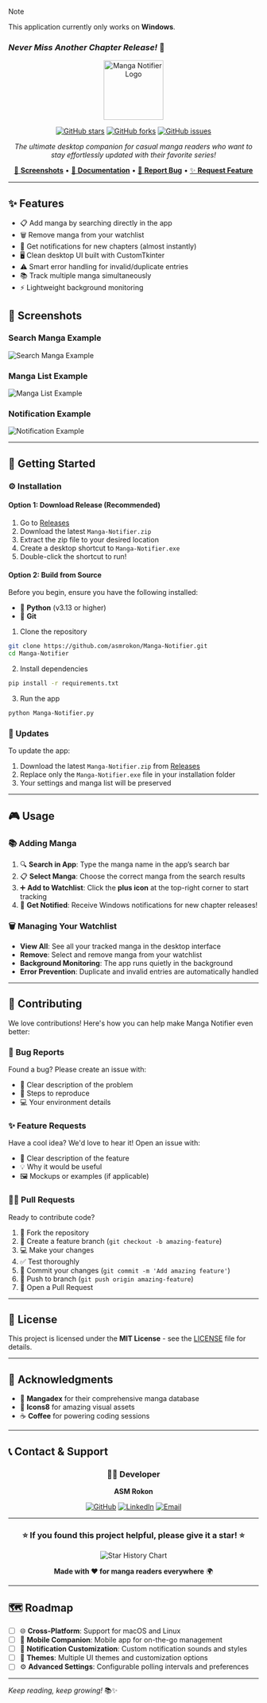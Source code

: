 > [!NOTE]
> This application currently only works on **Windows**.

### *Never Miss Another Chapter Release!* 🔔

<div align="center">

<img src="resources/images/app_icons/logo_transparent.png" alt="Manga Notifier Logo" width="120"/>

[![GitHub stars](https://img.shields.io/github/stars/asmrokon/Manga-Notifier?style=social)](https://github.com/asmrokon/Manga-Notifier/stargazers)
[![GitHub forks](https://img.shields.io/github/forks/asmrokon/Manga-Notifier?style=social)](https://github.com/asmrokon/Manga-Notifier/network/members)
[![GitHub issues](https://img.shields.io/github/issues/asmrokon/Manga-Notifier)](https://github.com/asmrokon/Manga-Notifier/issues)

*The ultimate desktop companion for casual manga readers who want to stay effortlessly updated with their favorite series!*

[📸 **Screenshots**](#-screenshots) • [📖 **Documentation**](#️-installation) • [🐛 **Report Bug**](https://github.com/asmrokon/Manga-Notifier/issues) • [✨ **Request Feature**](https://github.com/asmrokon/Manga-Notifier/issues)

</div>

---

## ✨ Features

- 📋 Add manga by searching directly in the app 
- 🗑️ Remove manga from your watchlist
- 🔔 Get notifications for new chapters (almost instantly)
- 🖥️ Clean desktop UI built with CustomTkinter
- ⚠️ Smart error handling for invalid/duplicate entries
- 📚 Track multiple manga simultaneously
- ⚡ Lightweight background monitoring


## 📸 Screenshots

### Search Manga Example
![Search Manga Example](resources/images/screenshots/search_tab.png)

### Manga List Example
![Manga List Example](resources/images/screenshots/manga_list_tab.png)

### Notification Example  
![Notification Example](resources/images/screenshots/notifications_tab.png)

---

## 🚀 Getting Started

### ⚙️ **Installation**

#### **Option 1: Download Release (Recommended)**

1. Go to [Releases](https://github.com/asmrokon/Manga-Notifier/releases)
2. Download the latest `Manga-Notifier.zip`
3. Extract the zip file to your desired location
4. Create a desktop shortcut to `Manga-Notifier.exe`
5. Double-click the shortcut to run!

#### **Option 2: Build from Source**

Before you begin, ensure you have the following installed:
- 🐍 **Python** (v3.13 or higher)
- 🐙 **Git**

1. Clone the repository
```bash
git clone https://github.com/asmrokon/Manga-Notifier.git
cd Manga-Notifier
```

2. Install dependencies
```bash
pip install -r requirements.txt
```

3. Run the app
```bash
python Manga-Notifier.py
```

### 🔄 Updates

To update the app:
1. Download the latest `Manga-Notifier.zip` from [Releases](https://github.com/asmrokon/Manga-Notifier/releases)
2. Replace only the `Manga-Notifier.exe` file in your installation folder
3. Your settings and manga list will be preserved

---

## 🎮 **Usage**

### 📚 **Adding Manga**

1. 🔍 **Search in App**: Type the manga name in the app’s search bar
2. 📋 **Select Manga**: Choose the correct manga from the search results
3. ➕ **Add to Watchlist**: Click the **plus icon** at the top-right corner to start tracking
4. 🔔 **Get Notified**: Receive Windows notifications for new chapter releases!

### 🗑️ **Managing Your Watchlist**

- **View All**: See all your tracked manga in the desktop interface
- **Remove**: Select and remove manga from your watchlist
- **Background Monitoring**: The app runs quietly in the background
- **Error Prevention**: Duplicate and invalid entries are automatically handled

---


## 🤝 **Contributing**

We love contributions! Here's how you can help make Manga Notifier even better:

### 🐛 **Bug Reports**
Found a bug? Please create an issue with:
- 📝 Clear description of the problem
- 🔄 Steps to reproduce
- 💻 Your environment details

### ✨ **Feature Requests**
Have a cool idea? We'd love to hear it! Open an issue with:
- 🎯 Clear description of the feature
- 💡 Why it would be useful
- 🖼️ Mockups or examples (if applicable)

### 👨‍💻 **Pull Requests**
Ready to contribute code?

1. 🍴 Fork the repository
2. 🌿 Create a feature branch (`git checkout -b amazing-feature`)
3. 💻 Make your changes
4. ✅ Test thoroughly
5. 📝 Commit your changes (`git commit -m 'Add amazing feature'`)
6. 🚀 Push to branch (`git push origin amazing-feature`)
7. 🎉 Open a Pull Request

---

## 📜 **License**

This project is licensed under the **MIT License** - see the [LICENSE](LICENSE) file for details.

---

## 🙏 **Acknowledgments**

- 🌟 **Mangadex** for their comprehensive manga database 
- 🎨 **Icons8** for amazing visual assets
- ☕ **Coffee** for powering coding sessions

---

## 📞 **Contact & Support**

<div align="center">

### 👨‍💻 **Developer**
**ASM Rokon**

[![GitHub](https://img.shields.io/badge/GitHub-100000?style=for-the-badge&logo=github&logoColor=white)](https://github.com/asmrokon)
[![LinkedIn](https://img.shields.io/badge/LinkedIn-0077B5?style=for-the-badge&logo=linkedin&logoColor=white)](#)
[![Email](https://img.shields.io/badge/Email-D14836?style=for-the-badge&logo=gmail&logoColor=white)](mailto:rokoncodes@gmail.com)


</div>

---

<div align="center">

### ⭐ **If you found this project helpful, please give it a star!** ⭐

![Star History Chart](https://api.star-history.com/svg?repos=asmrokon/Manga-Notifier&type=Date)

**Made with ❤️ for manga readers everywhere** 🌍

</div>

---

## 🗺️ **Roadmap**

- [ ] 🌐 **Cross-Platform**: Support for macOS and Linux
- [ ] 📱 **Mobile Companion**: Mobile app for on-the-go management
- [ ] 🔔 **Notification Customization**: Custom notification sounds and styles
- [ ] 🎨 **Themes**: Multiple UI themes and customization options
- [ ] ⚙️ **Advanced Settings**: Configurable polling intervals and preferences

---

*Keep reading, keep growing!* 📚✨